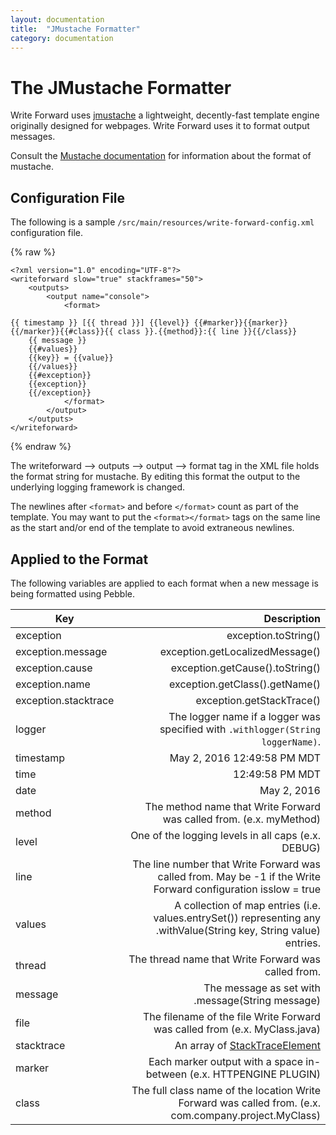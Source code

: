 ```yaml
---
layout: documentation
title:  "JMustache Formatter"
category: documentation
---
```


# The JMustache Formatter
Write Forward uses [jmustache](https://github.com/samskivert/jmustache) a lightweight, decently-fast template engine originally designed for webpages. Write Forward uses it to format output messages.

Consult the [Mustache documentation](https://mustache.github.io/mustache.5.html) for information about the format of mustache.

## Configuration File

The following is a sample `/src/main/resources/write-forward-config.xml` configuration file.

{% raw %}

    <?xml version="1.0" encoding="UTF-8"?>
    <writeforward slow="true" stackframes="50">
    	<outputs>
    		<output name="console">
    			<format>

    {{ timestamp }} [{{ thread }}] {{level}} {{#marker}}{{marker}} {{/marker}}{{#class}}{{ class }}.{{method}}:{{ line }}{{/class}}
    	{{ message }}
    	{{#values}}
    	{{key}} = {{value}}
    	{{/values}}
    	{{#exception}}
    	{{exception}}
    	{{/exception}}
    			</format>
    		</output>
    	</outputs>
    </writeforward>

{% endraw %}

The writeforward --> outputs --> output --> format tag in the XML file holds the format string for mustache. By editing this format the output to the underlying logging framework is changed.

The newlines after `<format>` and before `</format>` count as part of the template. You may want to put the `<format></format>` tags on the same line as the start and/or end of the template to avoid extraneous newlines.

## Applied to the Format
The following variables are applied to each format when a new message is being formatted using Pebble.

| Key | Description |
| ------------- | -----:|
|exception| exception.toString() |
|exception.message| exception.getLocalizedMessage() |
|exception.cause| exception.getCause().toString() |
|exception.name| exception.getClass().getName() |
|exception.stacktrace| exception.getStackTrace() |
|logger| The logger name if a logger was specified with `.withlogger(String loggerName)`.|
|timestamp| May 2, 2016 12:49:58 PM MDT |
|time| 12:49:58 PM MDT |
|date| May 2, 2016 |
|method| The method name that Write Forward was called from. (e.x. myMethod)  |
|level| One of the logging levels in all caps (e.x. DEBUG) |
|line| The line number that Write Forward was called from. May be -1 if the Write Forward configuration isslow = true  |
|values| A collection of map entries (i.e. values.entrySet()) representing any .withValue(String key, String value) entries. |
|thread| The thread name that Write Forward was called from. |
|message| The message as set with .message(String message) |
|file| The filename of the file Write Forward was called from (e.x. MyClass.java) |
|stacktrace| An array of [StackTraceElement](https://docs.oracle.com/javase/8/docs/api/java/lang/StackTraceElement.html) |
|marker| Each marker output with a space in-between (e.x. HTTPENGINE PLUGIN)  |
|class| The full class name of the location Write Forward was called from. (e.x. com.company.project.MyClass) |
